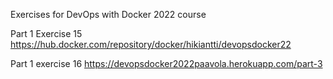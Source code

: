 Exercises for DevOps with Docker 2022 course

Part 1 Exercise 15 https://hub.docker.com/repository/docker/hikiantti/devopsdocker22

Part 1 exercise 16 https://devopsdocker2022paavola.herokuapp.com/part-3
